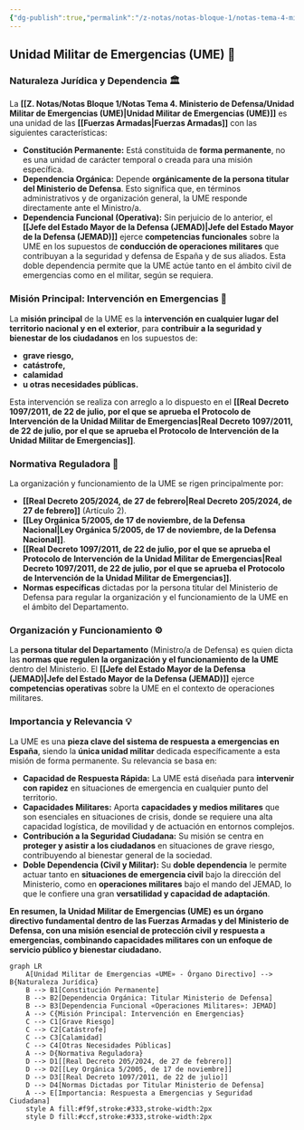 ```yaml
---
{"dg-publish":true,"permalink":"/z-notas/notas-bloque-1/notas-tema-4-ministerio-de-defensa/unidad-militar-de-emergencias-ume/"}
---
```


## Unidad Militar de Emergencias (UME) 🚒

### Naturaleza Jurídica y Dependencia 🏛️

La **[[Z. Notas/Notas Bloque 1/Notas Tema 4. Ministerio de Defensa/Unidad Militar de Emergencias (UME)\|Unidad Militar de Emergencias (UME)]]** es una unidad de las **[[Fuerzas Armadas\|Fuerzas Armadas]]** con las siguientes características:

*   **Constitución Permanente:**  Está constituida de **forma permanente**, no es una unidad de carácter temporal o creada para una misión específica.
*   **Dependencia Orgánica:**  Depende **orgánicamente de la persona titular del Ministerio de Defensa**. Esto significa que, en términos administrativos y de organización general, la UME responde directamente ante el Ministro/a.
*   **Dependencia Funcional (Operativa):** Sin perjuicio de lo anterior, el **[[Jefe del Estado Mayor de la Defensa (JEMAD)\|Jefe del Estado Mayor de la Defensa (JEMAD)]]** ejerce **competencias funcionales** sobre la UME en los supuestos de **conducción de operaciones militares** que contribuyan a la seguridad y defensa de España y de sus aliados. Esta doble dependencia permite que la UME actúe tanto en el ámbito civil de emergencias como en el militar, según se requiera.

### Misión Principal: Intervención en Emergencias 🎯

La **misión principal** de la UME es la **intervención en cualquier lugar del territorio nacional y en el exterior**, para **contribuir a la seguridad y bienestar de los ciudadanos** en los supuestos de:

*   **grave riesgo,**
*   **catástrofe,**
*   **calamidad**
*   **u otras necesidades públicas.**

Esta intervención se realiza con arreglo a lo dispuesto en el **[[Real Decreto 1097/2011, de 22 de julio, por el que se aprueba el Protocolo de Intervención de la Unidad Militar de Emergencias\|Real Decreto 1097/2011, de 22 de julio, por el que se aprueba el Protocolo de Intervención de la Unidad Militar de Emergencias]]**.

### Normativa Reguladora 📜

La organización y funcionamiento de la UME se rigen principalmente por:

*   **[[Real Decreto 205/2024, de 27 de febrero\|Real Decreto 205/2024, de 27 de febrero]]** (Artículo 2).
*   **[[Ley Orgánica 5/2005, de 17 de noviembre, de la Defensa Nacional\|Ley Orgánica 5/2005, de 17 de noviembre, de la Defensa Nacional]]**.
*   **[[Real Decreto 1097/2011, de 22 de julio, por el que se aprueba el Protocolo de Intervención de la Unidad Militar de Emergencias\|Real Decreto 1097/2011, de 22 de julio, por el que se aprueba el Protocolo de Intervención de la Unidad Militar de Emergencias]]**.
*   **Normas específicas** dictadas por la persona titular del Ministerio de Defensa para regular la organización y el funcionamiento de la UME en el ámbito del Departamento.

### Organización y Funcionamiento ⚙️

La **persona titular del Departamento** (Ministro/a de Defensa) es quien dicta las **normas que regulen la organización y el funcionamiento de la UME** dentro del Ministerio.  El **[[Jefe del Estado Mayor de la Defensa (JEMAD)\|Jefe del Estado Mayor de la Defensa (JEMAD)]]** ejerce **competencias operativas** sobre la UME en el contexto de operaciones militares.

### Importancia y Relevancia 💡

La UME es una **pieza clave del sistema de respuesta a emergencias en España**, siendo la **única unidad militar** dedicada específicamente a esta misión de forma permanente.  Su relevancia se basa en:

*   **Capacidad de Respuesta Rápida:**  La UME está diseñada para **intervenir con rapidez** en situaciones de emergencia en cualquier punto del territorio.
*   **Capacidades Militares:**  Aporta **capacidades y medios militares** que son esenciales en situaciones de crisis, donde se requiere una alta capacidad logística, de movilidad y de actuación en entornos complejos.
*   **Contribución a la Seguridad Ciudadana:**  Su misión se centra en **proteger y asistir a los ciudadanos** en situaciones de grave riesgo, contribuyendo al bienestar general de la sociedad.
*   **Doble Dependencia (Civil y Militar):**  Su **doble dependencia** le permite actuar tanto en **situaciones de emergencia civil** bajo la dirección del Ministerio, como en **operaciones militares** bajo el mando del JEMAD, lo que le confiere una gran **versatilidad y capacidad de adaptación**.

**En resumen, la Unidad Militar de Emergencias (UME) es un órgano directivo fundamental dentro de las Fuerzas Armadas y del Ministerio de Defensa, con una misión esencial de protección civil y respuesta a emergencias, combinando capacidades militares con un enfoque de servicio público y bienestar ciudadano.**

```mermaid
graph LR
    A[Unidad Militar de Emergencias «UME» - Órgano Directivo] --> B{Naturaleza Jurídica}
    B --> B1[Constitución Permanente]
    B --> B2[Dependencia Orgánica: Titular Ministerio de Defensa]
    B --> B3[Dependencia Funcional «Operaciones Militares»: JEMAD]
    A --> C{Misión Principal: Intervención en Emergencias}
    C --> C1[Grave Riesgo]
    C --> C2[Catástrofe]
    C --> C3[Calamidad]
    C --> C4[Otras Necesidades Públicas]
    A --> D{Normativa Reguladora}
    D --> D1[[Real Decreto 205/2024, de 27 de febrero]]
    D --> D2[[Ley Orgánica 5/2005, de 17 de noviembre]]
    D --> D3[[Real Decreto 1097/2011, de 22 de julio]]
    D --> D4[Normas Dictadas por Titular Ministerio de Defensa]
    A --> E[Importancia: Respuesta a Emergencias y Seguridad Ciudadana]
    style A fill:#f9f,stroke:#333,stroke-width:2px
    style D fill:#ccf,stroke:#333,stroke-width:2px
```
